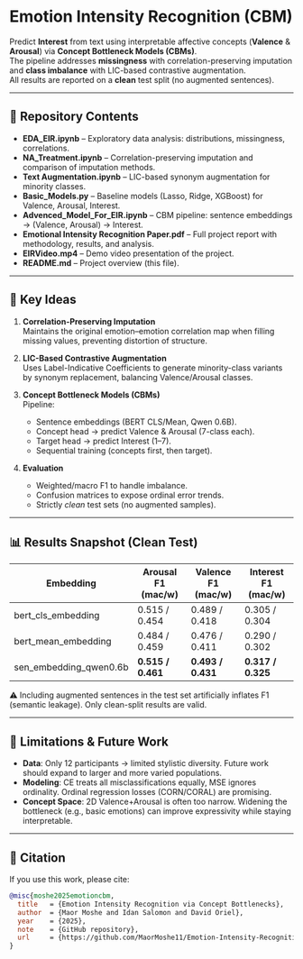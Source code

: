 # Emotion Intensity Recognition (CBM)

Predict **Interest** from text using interpretable affective concepts (**Valence** & **Arousal**) via **Concept Bottleneck Models (CBMs)**.  
The pipeline addresses **missingness** with correlation-preserving imputation and **class imbalance** with LIC-based contrastive augmentation.  
All results are reported on a **clean** test split (no augmented sentences).

---

## 📂 Repository Contents

- **EDA_EIR.ipynb** – Exploratory data analysis: distributions, missingness, correlations.  
- **NA_Treatment.ipynb** – Correlation-preserving imputation and comparison of imputation methods.  
- **Text Augmentation.ipynb** – LIC-based synonym augmentation for minority classes.  
- **Basic_Models.py** – Baseline models (Lasso, Ridge, XGBoost) for Valence, Arousal, Interest.  
- **Advenced_Model_For_EIR.ipynb** – CBM pipeline: sentence embeddings → (Valence, Arousal) → Interest.  
- **Emotional Intensity Recognition Paper.pdf** – Full project report with methodology, results, and analysis.  
- **EIRVideo.mp4** – Demo video presentation of the project.  
- **README.md** – Project overview (this file).

---

## 🔑 Key Ideas

1. **Correlation-Preserving Imputation**  
   Maintains the original emotion–emotion correlation map when filling missing values, preventing distortion of structure.

2. **LIC-Based Contrastive Augmentation**  
   Uses Label-Indicative Coefficients to generate minority-class variants by synonym replacement, balancing Valence/Arousal classes.

3. **Concept Bottleneck Models (CBMs)**  
   Pipeline:  
   - Sentence embeddings (BERT CLS/Mean, Qwen 0.6B).  
   - Concept head → predict Valence & Arousal (7-class each).  
   - Target head → predict Interest (1–7).  
   - Sequential training (concepts first, then target).  

4. **Evaluation**  
   - Weighted/macro F1 to handle imbalance.  
   - Confusion matrices to expose ordinal error trends.  
   - Strictly *clean* test sets (no augmented samples).  

---

## 📊 Results Snapshot (Clean Test)

| Embedding                  | Arousal F1 (mac/w) | Valence F1 (mac/w) | Interest F1 (mac/w) |
|-----------------------------|--------------------|--------------------|---------------------|
| bert_cls_embedding          | 0.515 / 0.454      | 0.489 / 0.418      | 0.305 / 0.304       |
| bert_mean_embedding         | 0.484 / 0.459      | 0.476 / 0.411      | 0.290 / 0.302       |
| sen_embedding_qwen0.6b      | **0.515 / 0.461**  | **0.493 / 0.431**  | **0.317 / 0.325**   |

⚠️ Including augmented sentences in the test set artificially inflates F1 (semantic leakage). Only clean-split results are valid.

---

## 🚧 Limitations & Future Work

- **Data**: Only 12 participants → limited stylistic diversity. Future work should expand to larger and more varied populations.  
- **Modeling**: CE treats all misclassifications equally, MSE ignores ordinality. Ordinal regression losses (CORN/CORAL) are promising.  
- **Concept Space**: 2D Valence+Arousal is often too narrow. Widening the bottleneck (e.g., basic emotions) can improve expressivity while staying interpretable.  

---

## 📖 Citation

If you use this work, please cite:

```bibtex
@misc{moshe2025emotioncbm,
  title   = {Emotion Intensity Recognition via Concept Bottlenecks},
  author  = {Maor Moshe and Idan Salomon and David Oriel},
  year    = {2025},
  note    = {GitHub repository},
  url     = {https://github.com/MaorMoshe11/Emotion-Intensity-Recognition}
}
